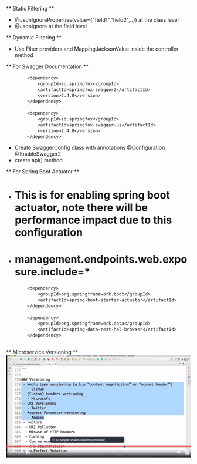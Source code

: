 ** Static Filtering **
* @JsonIgnoreProperties(value={"field1","field2",..}) at the class level
* @JsonIgnore at the field level

** Dynamic Filtering **
* Use Filter providers and MappingJacksonValue inside the controller method

** For Swagger Documentation **

``` 	
		<dependency>
			<groupId>io.springfox</groupId>
			<artifactId>springfox-swagger2</artifactId>
			<version>2.4.0</version>
		</dependency>
		
		<dependency>
			<groupId>io.springfox</groupId>
			<artifactId>springfox-swagger-ui</artifactId>
			<version>2.4.0</version>
		</dependency>
```
* Create SwaggerConfig class with annotations @Configuration @EnableSwagger2
* create api() method 



** For Spring Boot Actuator **

* # This is for enabling spring boot actuator, note there will be performance impact due to this configuration
* # management.endpoints.web.exposure.include=*

```	
		<dependency>
			<groupId>org.springframework.boot</groupId>
			<artifactId>spring-boot-starter-actuator</artifactId>
		</dependency>
		
		<dependency>
			<groupId>org.springframework.data</groupId>
			<artifactId>spring-data-rest-hal-browser</artifactId>
		</dependency>
		 
```

** Microservice Versioning **
 ![Alt text](Microservice-Versioning-notes.JPG)
